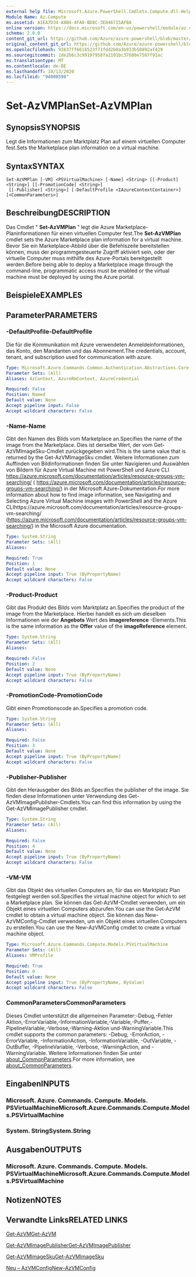 ```yaml
---
external help file: Microsoft.Azure.PowerShell.Cmdlets.Compute.dll-Help.xml
Module Name: Az.Compute
ms.assetid: A1EA7D34-A8B4-4FA0-BD8C-3E846715AFBA
online version: https://docs.microsoft.com/en-us/powershell/module/az.compute/set-azvmplan
schema: 2.0.0
content_git_url: https://github.com/Azure/azure-powershell/blob/master/src/Compute/Compute/help/Set-AzVMPlan.md
original_content_git_url: https://github.com/Azure/azure-powershell/blob/master/src/Compute/Compute/help/Set-AzVMPlan.md
ms.openlocfilehash: 93837ff6618523f71fdd2b0a3b933b50892af429
ms.sourcegitcommit: 1de2b6c3c99197958fa2101bc37680e7507f91ac
ms.translationtype: MT
ms.contentlocale: de-DE
ms.lasthandoff: 10/13/2020
ms.locfileid: "94008598"
---
```

# <span data-ttu-id="846e9-101">Set-AzVMPlan</span><span class="sxs-lookup"><span data-stu-id="846e9-101">Set-AzVMPlan</span></span>

## <span data-ttu-id="846e9-102">Synopsis</span><span class="sxs-lookup"><span data-stu-id="846e9-102">SYNOPSIS</span></span>
<span data-ttu-id="846e9-103">Legt die Informationen zum Marktplatz Plan auf einem virtuellen Computer fest.</span><span class="sxs-lookup"><span data-stu-id="846e9-103">Sets the Marketplace plan information on a virtual machine.</span></span>

## <span data-ttu-id="846e9-104">Syntax</span><span class="sxs-lookup"><span data-stu-id="846e9-104">SYNTAX</span></span>

```
Set-AzVMPlan [-VM] <PSVirtualMachine> [-Name] <String> [[-Product] <String>] [[-PromotionCode] <String>]
 [[-Publisher] <String>] [-DefaultProfile <IAzureContextContainer>] [<CommonParameters>]
```

## <span data-ttu-id="846e9-105">Beschreibung</span><span class="sxs-lookup"><span data-stu-id="846e9-105">DESCRIPTION</span></span>
<span data-ttu-id="846e9-106">Das Cmdlet " **Set-AzVMPlan** " legt die Azure Marketplace-Planinformationen für einen virtuellen Computer fest.</span><span class="sxs-lookup"><span data-stu-id="846e9-106">The **Set-AzVMPlan** cmdlet sets the Azure Marketplace plan information for a virtual machine.</span></span>
<span data-ttu-id="846e9-107">Bevor Sie ein Marketplace-Abbild über die Befehlszeile bereitstellen können, muss der programmgesteuerte Zugriff aktiviert sein, oder der virtuelle Computer muss mithilfe des Azure-Portals bereitgestellt werden.</span><span class="sxs-lookup"><span data-stu-id="846e9-107">Before being able to deploy a Marketplace image through the command-line, programmatic access must be enabled or the virtual machine must be deployed by using the Azure portal.</span></span>

## <span data-ttu-id="846e9-108">Beispiele</span><span class="sxs-lookup"><span data-stu-id="846e9-108">EXAMPLES</span></span>

## <span data-ttu-id="846e9-109">Parameter</span><span class="sxs-lookup"><span data-stu-id="846e9-109">PARAMETERS</span></span>

### <span data-ttu-id="846e9-110">-DefaultProfile</span><span class="sxs-lookup"><span data-stu-id="846e9-110">-DefaultProfile</span></span>
<span data-ttu-id="846e9-111">Die für die Kommunikation mit Azure verwendeten Anmeldeinformationen, das Konto, den Mandanten und das Abonnement.</span><span class="sxs-lookup"><span data-stu-id="846e9-111">The credentials, account, tenant, and subscription used for communication with azure.</span></span>

```yaml
Type: Microsoft.Azure.Commands.Common.Authentication.Abstractions.Core.IAzureContextContainer
Parameter Sets: (All)
Aliases: AzContext, AzureRmContext, AzureCredential

Required: False
Position: Named
Default value: None
Accept pipeline input: False
Accept wildcard characters: False
```

### <span data-ttu-id="846e9-112">-Name</span><span class="sxs-lookup"><span data-stu-id="846e9-112">-Name</span></span>
<span data-ttu-id="846e9-113">Gibt den Namen des Bilds vom Marketplace an.</span><span class="sxs-lookup"><span data-stu-id="846e9-113">Specifies the name of the image from the Marketplace.</span></span>
<span data-ttu-id="846e9-114">Dies ist derselbe Wert, der vom Get-AzVMImageSku-Cmdlet zurückgegeben wird.</span><span class="sxs-lookup"><span data-stu-id="846e9-114">This is the same value that is returned by the Get-AzVMImageSku cmdlet.</span></span>
<span data-ttu-id="846e9-115">Weitere Informationen zum Auffinden von Bildinformationen finden Sie unter Navigieren und Auswählen von Bildern für Azure Virtual Machine mit PowerShell und Azure CLI https://azure.microsoft.com/documentation/articles/resource-groups-vm-searching/ ( https://azure.microsoft.com/documentation/articles/resource-groups-vm-searching/) in der Microsoft Azure-Dokumentation.</span><span class="sxs-lookup"><span data-stu-id="846e9-115">For more information about how to find image information, see Navigating and Selecting Azure Virtual Machine images with PowerShell and the Azure CLIhttps://azure.microsoft.com/documentation/articles/resource-groups-vm-searching/ (https://azure.microsoft.com/documentation/articles/resource-groups-vm-searching/) in the Microsoft Azure documentation.</span></span>

```yaml
Type: System.String
Parameter Sets: (All)
Aliases:

Required: True
Position: 1
Default value: None
Accept pipeline input: True (ByPropertyName)
Accept wildcard characters: False
```

### <span data-ttu-id="846e9-116">-Product</span><span class="sxs-lookup"><span data-stu-id="846e9-116">-Product</span></span>
<span data-ttu-id="846e9-117">Gibt das Produkt des Bilds vom Marktplatz an.</span><span class="sxs-lookup"><span data-stu-id="846e9-117">Specifies the product of the image from the Marketplace.</span></span>
<span data-ttu-id="846e9-118">Hierbei handelt es sich um dieselben Informationen wie der **Angebots** Wert des **imagereference** -Elements.</span><span class="sxs-lookup"><span data-stu-id="846e9-118">This is the same information as the **Offer** value of the **imageReference** element.</span></span>

```yaml
Type: System.String
Parameter Sets: (All)
Aliases:

Required: False
Position: 2
Default value: None
Accept pipeline input: True (ByPropertyName)
Accept wildcard characters: False
```

### <span data-ttu-id="846e9-119">-PromotionCode</span><span class="sxs-lookup"><span data-stu-id="846e9-119">-PromotionCode</span></span>
<span data-ttu-id="846e9-120">Gibt einen Promotionscode an.</span><span class="sxs-lookup"><span data-stu-id="846e9-120">Specifies a promotion code.</span></span>

```yaml
Type: System.String
Parameter Sets: (All)
Aliases:

Required: False
Position: 3
Default value: None
Accept pipeline input: True (ByPropertyName)
Accept wildcard characters: False
```

### <span data-ttu-id="846e9-121">-Publisher</span><span class="sxs-lookup"><span data-stu-id="846e9-121">-Publisher</span></span>
<span data-ttu-id="846e9-122">Gibt den Herausgeber des Bilds an.</span><span class="sxs-lookup"><span data-stu-id="846e9-122">Specifies the publisher of the image.</span></span>
<span data-ttu-id="846e9-123">Sie finden diese Informationen unter Verwendung des Get-AzVMImagePublisher-Cmdlets.</span><span class="sxs-lookup"><span data-stu-id="846e9-123">You can find this information by using the Get-AzVMImagePublisher cmdlet.</span></span>

```yaml
Type: System.String
Parameter Sets: (All)
Aliases:

Required: False
Position: 4
Default value: None
Accept pipeline input: True (ByPropertyName)
Accept wildcard characters: False
```

### <span data-ttu-id="846e9-124">-VM</span><span class="sxs-lookup"><span data-stu-id="846e9-124">-VM</span></span>
<span data-ttu-id="846e9-125">Gibt das Objekt des virtuellen Computers an, für das ein Marktplatz Plan festgelegt werden soll.</span><span class="sxs-lookup"><span data-stu-id="846e9-125">Specifies the virtual machine object for which to set a Marketplace plan.</span></span>
<span data-ttu-id="846e9-126">Sie können das Get-AzVM-Cmdlet verwenden, um ein Objekt eines virtuellen Computers abzurufen.</span><span class="sxs-lookup"><span data-stu-id="846e9-126">You can use the Get-AzVM cmdlet to obtain a virtual machine object.</span></span>
<span data-ttu-id="846e9-127">Sie können das New-AzVMConfig-Cmdlet verwenden, um ein Objekt eines virtuellen Computers zu erstellen.</span><span class="sxs-lookup"><span data-stu-id="846e9-127">You can use the New-AzVMConfig cmdlet to create a virtual machine object.</span></span>

```yaml
Type: Microsoft.Azure.Commands.Compute.Models.PSVirtualMachine
Parameter Sets: (All)
Aliases: VMProfile

Required: True
Position: 0
Default value: None
Accept pipeline input: True (ByPropertyName, ByValue)
Accept wildcard characters: False
```

### <span data-ttu-id="846e9-128">CommonParameters</span><span class="sxs-lookup"><span data-stu-id="846e9-128">CommonParameters</span></span>
<span data-ttu-id="846e9-129">Dieses Cmdlet unterstützt die allgemeinen Parameter:-Debug,-Fehler Aktion,-ErrorVariable,-InformationVariable,-Variable,-Puffer,-PipelineVariable,-Verbose,-Warning-Aktion und-WarningVariable.</span><span class="sxs-lookup"><span data-stu-id="846e9-129">This cmdlet supports the common parameters: -Debug, -ErrorAction, -ErrorVariable, -InformationAction, -InformationVariable, -OutVariable, -OutBuffer, -PipelineVariable, -Verbose, -WarningAction, and -WarningVariable.</span></span> <span data-ttu-id="846e9-130">Weitere Informationen finden Sie unter [about_CommonParameters](http://go.microsoft.com/fwlink/?LinkID=113216).</span><span class="sxs-lookup"><span data-stu-id="846e9-130">For more information, see [about_CommonParameters](http://go.microsoft.com/fwlink/?LinkID=113216).</span></span>

## <span data-ttu-id="846e9-131">Eingaben</span><span class="sxs-lookup"><span data-stu-id="846e9-131">INPUTS</span></span>

### <span data-ttu-id="846e9-132">Microsoft. Azure. Commands. Compute. Models. PSVirtualMachine</span><span class="sxs-lookup"><span data-stu-id="846e9-132">Microsoft.Azure.Commands.Compute.Models.PSVirtualMachine</span></span>

### <span data-ttu-id="846e9-133">System. String</span><span class="sxs-lookup"><span data-stu-id="846e9-133">System.String</span></span>

## <span data-ttu-id="846e9-134">Ausgaben</span><span class="sxs-lookup"><span data-stu-id="846e9-134">OUTPUTS</span></span>

### <span data-ttu-id="846e9-135">Microsoft. Azure. Commands. Compute. Models. PSVirtualMachine</span><span class="sxs-lookup"><span data-stu-id="846e9-135">Microsoft.Azure.Commands.Compute.Models.PSVirtualMachine</span></span>

## <span data-ttu-id="846e9-136">Notizen</span><span class="sxs-lookup"><span data-stu-id="846e9-136">NOTES</span></span>

## <span data-ttu-id="846e9-137">Verwandte Links</span><span class="sxs-lookup"><span data-stu-id="846e9-137">RELATED LINKS</span></span>

[<span data-ttu-id="846e9-138">Get-AzVM</span><span class="sxs-lookup"><span data-stu-id="846e9-138">Get-AzVM</span></span>](./Get-AzVM.md)

[<span data-ttu-id="846e9-139">Get-AzVMImagePublisher</span><span class="sxs-lookup"><span data-stu-id="846e9-139">Get-AzVMImagePublisher</span></span>](./Get-AzVMImagePublisher.md)

[<span data-ttu-id="846e9-140">Get-AzVMImageSku</span><span class="sxs-lookup"><span data-stu-id="846e9-140">Get-AzVMImageSku</span></span>](./Get-AzVMImageSku.md)

[<span data-ttu-id="846e9-141">Neu – AzVMConfig</span><span class="sxs-lookup"><span data-stu-id="846e9-141">New-AzVMConfig</span></span>](./New-AzVMConfig.md)

